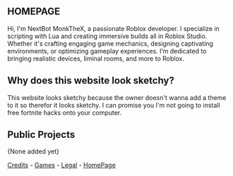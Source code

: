 ## HOMEPAGE

Hi, I'm NextBot MonkTheX, a passionate Roblox developer. I specialize in scripting with Lua and creating immersive builds all in Roblox Studio. Whether it's crafting engaging game mechanics, designing captivating environments, or optimizing gameplay experiences. I’m dedicated to bringing realistic devices, liminal rooms, and more to Roblox.

## Why does this website look sketchy?

This website looks sketchy because the owner doesn't wanna add a theme to it so therefor it looks sketchy. I can promise you I'm not going to install free fortnite hacks onto your computer.

## Public Projects

{None added yet}




[Credits]() - [Games]() - [Legal]() - [HomePage]()
